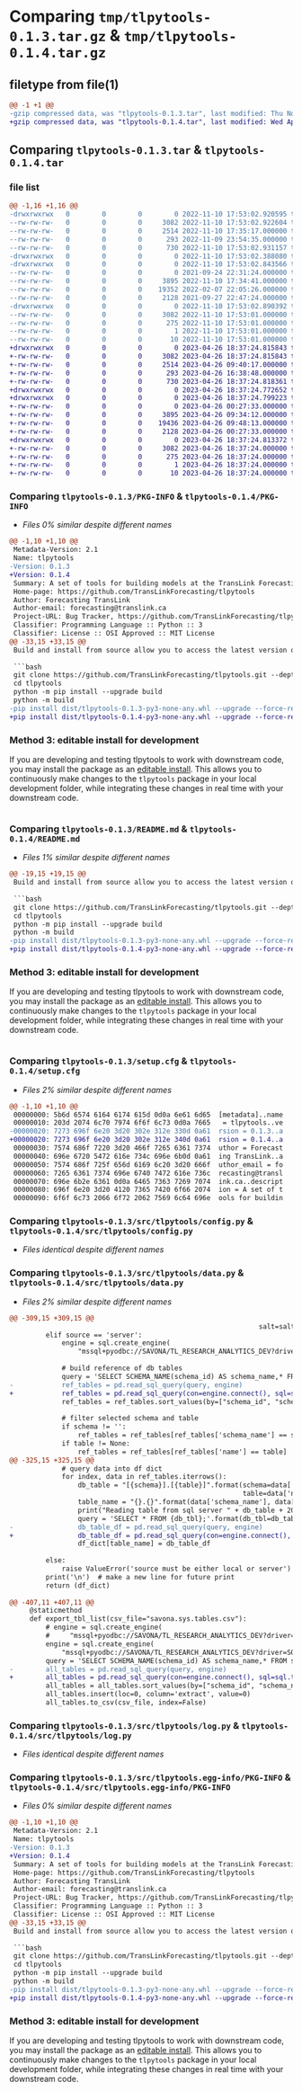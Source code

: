 # Comparing `tmp/tlpytools-0.1.3.tar.gz` & `tmp/tlpytools-0.1.4.tar.gz`

## filetype from file(1)

```diff
@@ -1 +1 @@
-gzip compressed data, was "tlpytools-0.1.3.tar", last modified: Thu Nov 10 17:53:02 2022, max compression
+gzip compressed data, was "tlpytools-0.1.4.tar", last modified: Wed Apr 26 18:37:24 2023, max compression
```

## Comparing `tlpytools-0.1.3.tar` & `tlpytools-0.1.4.tar`

### file list

```diff
@@ -1,16 +1,16 @@
-drwxrwxrwx   0        0        0        0 2022-11-10 17:53:02.920595 tlpytools-0.1.3/
--rw-rw-rw-   0        0        0     3082 2022-11-10 17:53:02.922604 tlpytools-0.1.3/PKG-INFO
--rw-rw-rw-   0        0        0     2514 2022-11-10 17:35:17.000000 tlpytools-0.1.3/README.md
--rw-rw-rw-   0        0        0      293 2022-11-09 23:54:35.000000 tlpytools-0.1.3/pyproject.toml
--rw-rw-rw-   0        0        0      730 2022-11-10 17:53:02.931157 tlpytools-0.1.3/setup.cfg
-drwxrwxrwx   0        0        0        0 2022-11-10 17:53:02.388080 tlpytools-0.1.3/src/
-drwxrwxrwx   0        0        0        0 2022-11-10 17:53:02.843566 tlpytools-0.1.3/src/tlpytools/
--rw-rw-rw-   0        0        0        0 2021-09-24 22:31:24.000000 tlpytools-0.1.3/src/tlpytools/__init__.py
--rw-rw-rw-   0        0        0     3895 2022-11-10 17:34:41.000000 tlpytools-0.1.3/src/tlpytools/config.py
--rw-rw-rw-   0        0        0    19352 2022-02-07 22:05:26.000000 tlpytools-0.1.3/src/tlpytools/data.py
--rw-rw-rw-   0        0        0     2128 2021-09-27 22:47:24.000000 tlpytools-0.1.3/src/tlpytools/log.py
-drwxrwxrwx   0        0        0        0 2022-11-10 17:53:02.890392 tlpytools-0.1.3/src/tlpytools.egg-info/
--rw-rw-rw-   0        0        0     3082 2022-11-10 17:53:01.000000 tlpytools-0.1.3/src/tlpytools.egg-info/PKG-INFO
--rw-rw-rw-   0        0        0      275 2022-11-10 17:53:01.000000 tlpytools-0.1.3/src/tlpytools.egg-info/SOURCES.txt
--rw-rw-rw-   0        0        0        1 2022-11-10 17:53:01.000000 tlpytools-0.1.3/src/tlpytools.egg-info/dependency_links.txt
--rw-rw-rw-   0        0        0       10 2022-11-10 17:53:01.000000 tlpytools-0.1.3/src/tlpytools.egg-info/top_level.txt
+drwxrwxrwx   0        0        0        0 2023-04-26 18:37:24.815843 tlpytools-0.1.4/
+-rw-rw-rw-   0        0        0     3082 2023-04-26 18:37:24.815843 tlpytools-0.1.4/PKG-INFO
+-rw-rw-rw-   0        0        0     2514 2023-04-26 09:40:17.000000 tlpytools-0.1.4/README.md
+-rw-rw-rw-   0        0        0      293 2023-04-26 16:38:48.000000 tlpytools-0.1.4/pyproject.toml
+-rw-rw-rw-   0        0        0      730 2023-04-26 18:37:24.818361 tlpytools-0.1.4/setup.cfg
+drwxrwxrwx   0        0        0        0 2023-04-26 18:37:24.772652 tlpytools-0.1.4/src/
+drwxrwxrwx   0        0        0        0 2023-04-26 18:37:24.799223 tlpytools-0.1.4/src/tlpytools/
+-rw-rw-rw-   0        0        0        0 2023-04-26 00:27:33.000000 tlpytools-0.1.4/src/tlpytools/__init__.py
+-rw-rw-rw-   0        0        0     3895 2023-04-26 09:34:12.000000 tlpytools-0.1.4/src/tlpytools/config.py
+-rw-rw-rw-   0        0        0    19436 2023-04-26 09:48:13.000000 tlpytools-0.1.4/src/tlpytools/data.py
+-rw-rw-rw-   0        0        0     2128 2023-04-26 00:27:33.000000 tlpytools-0.1.4/src/tlpytools/log.py
+drwxrwxrwx   0        0        0        0 2023-04-26 18:37:24.813372 tlpytools-0.1.4/src/tlpytools.egg-info/
+-rw-rw-rw-   0        0        0     3082 2023-04-26 18:37:24.000000 tlpytools-0.1.4/src/tlpytools.egg-info/PKG-INFO
+-rw-rw-rw-   0        0        0      275 2023-04-26 18:37:24.000000 tlpytools-0.1.4/src/tlpytools.egg-info/SOURCES.txt
+-rw-rw-rw-   0        0        0        1 2023-04-26 18:37:24.000000 tlpytools-0.1.4/src/tlpytools.egg-info/dependency_links.txt
+-rw-rw-rw-   0        0        0       10 2023-04-26 18:37:24.000000 tlpytools-0.1.4/src/tlpytools.egg-info/top_level.txt
```

### Comparing `tlpytools-0.1.3/PKG-INFO` & `tlpytools-0.1.4/PKG-INFO`

 * *Files 0% similar despite different names*

```diff
@@ -1,10 +1,10 @@
 Metadata-Version: 2.1
 Name: tlpytools
-Version: 0.1.3
+Version: 0.1.4
 Summary: A set of tools for building models at the TransLink Forecasting Team
 Home-page: https://github.com/TransLinkForecasting/tlpytools
 Author: Forecasting TransLink
 Author-email: forecasting@translink.ca
 Project-URL: Bug Tracker, https://github.com/TransLinkForecasting/tlpytools/issues
 Classifier: Programming Language :: Python :: 3
 Classifier: License :: OSI Approved :: MIT License
@@ -33,15 +33,15 @@
 Build and install from source allow you to access the latest version or a specific version without any available precompiled wheels:
 
 ```bash
 git clone https://github.com/TransLinkForecasting/tlpytools.git --depth=1
 cd tlpytools
 python -m pip install --upgrade build
 python -m build
-pip install dist/tlpytools-0.1.3-py3-none-any.whl --upgrade --force-reinstall
+pip install dist/tlpytools-0.1.4-py3-none-any.whl --upgrade --force-reinstall
 ```
 
 ### Method 3: editable install for development
 
 If you are developing and testing tlpytools to work with downstream code, you may install the package as an [editable install](https://pip.pypa.io/en/stable/cli/pip_install/?highlight=edit%20mode#editable-installs). This allows you to continuously make changes to the `tlpytools` package in your local development folder, while integrating these changes in real time with your downstream code.
 
 ```bash
```

### Comparing `tlpytools-0.1.3/README.md` & `tlpytools-0.1.4/README.md`

 * *Files 1% similar despite different names*

```diff
@@ -19,15 +19,15 @@
 Build and install from source allow you to access the latest version or a specific version without any available precompiled wheels:
 
 ```bash
 git clone https://github.com/TransLinkForecasting/tlpytools.git --depth=1
 cd tlpytools
 python -m pip install --upgrade build
 python -m build
-pip install dist/tlpytools-0.1.3-py3-none-any.whl --upgrade --force-reinstall
+pip install dist/tlpytools-0.1.4-py3-none-any.whl --upgrade --force-reinstall
 ```
 
 ### Method 3: editable install for development
 
 If you are developing and testing tlpytools to work with downstream code, you may install the package as an [editable install](https://pip.pypa.io/en/stable/cli/pip_install/?highlight=edit%20mode#editable-installs). This allows you to continuously make changes to the `tlpytools` package in your local development folder, while integrating these changes in real time with your downstream code.
 
 ```bash
```

### Comparing `tlpytools-0.1.3/setup.cfg` & `tlpytools-0.1.4/setup.cfg`

 * *Files 2% similar despite different names*

```diff
@@ -1,10 +1,10 @@
 00000000: 5b6d 6574 6164 6174 615d 0d0a 6e61 6d65  [metadata]..name
 00000010: 203d 2074 6c70 7974 6f6f 6c73 0d0a 7665   = tlpytools..ve
-00000020: 7273 696f 6e20 3d20 302e 312e 330d 0a61  rsion = 0.1.3..a
+00000020: 7273 696f 6e20 3d20 302e 312e 340d 0a61  rsion = 0.1.4..a
 00000030: 7574 686f 7220 3d20 466f 7265 6361 7374  uthor = Forecast
 00000040: 696e 6720 5472 616e 734c 696e 6b0d 0a61  ing TransLink..a
 00000050: 7574 686f 725f 656d 6169 6c20 3d20 666f  uthor_email = fo
 00000060: 7265 6361 7374 696e 6740 7472 616e 736c  recasting@transl
 00000070: 696e 6b2e 6361 0d0a 6465 7363 7269 7074  ink.ca..descript
 00000080: 696f 6e20 3d20 4120 7365 7420 6f66 2074  ion = A set of t
 00000090: 6f6f 6c73 2066 6f72 2062 7569 6c64 696e  ools for buildin
```

### Comparing `tlpytools-0.1.3/src/tlpytools/config.py` & `tlpytools-0.1.4/src/tlpytools/config.py`

 * *Files identical despite different names*

### Comparing `tlpytools-0.1.3/src/tlpytools/data.py` & `tlpytools-0.1.4/src/tlpytools/data.py`

 * *Files 2% similar despite different names*

```diff
@@ -309,15 +309,15 @@
                                                              salt=salt)
         elif source == 'server':
             engine = sql.create_engine(
                 "mssql+pyodbc://SAVONA/TL_RESEARCH_ANALYTICS_DEV?driver=SQL Server")
 
             # build reference of db tables
             query = 'SELECT SCHEMA_NAME(schema_id) AS schema_name,* FROM sys.tables ;'
-            ref_tables = pd.read_sql_query(query, engine)
+            ref_tables = pd.read_sql_query(con=engine.connect(), sql=sql.text(query))
             ref_tables = ref_tables.sort_values(by=["schema_id", "schema_name", "name"])
 
             # filter selected schema and table
             if schema != '':
                 ref_tables = ref_tables[ref_tables['schema_name'] == schema]
             if table != None:
                 ref_tables = ref_tables[ref_tables['name'] == table]
@@ -325,15 +325,15 @@
             # query data into df dict
             for index, data in ref_tables.iterrows():
                 db_table = "[{schema}].[{table}]".format(schema=data['schema_name'],
                                                          table=data['name'])
                 table_name = "{}.{}".format(data['schema_name'], data['name'])
                 print("Reading table from sql server " + db_table + 20 * " ", end="\r")
                 query = 'SELECT * FROM {db_tbl};'.format(db_tbl=db_table)
-                db_table_df = pd.read_sql_query(query, engine)
+                db_table_df = pd.read_sql_query(con=engine.connect(), sql=sql.text(query))
                 df_dict[table_name] = db_table_df
 
         else:
             raise ValueError('source must be either local or server')
         print('\n')  # make a new line for future print
         return (df_dict)
 
@@ -407,11 +407,11 @@
     @staticmethod
     def export_tbl_list(csv_file="savona.sys.tables.csv"):
         # engine = sql.create_engine(
         #     "mssql+pyodbc://SAVONA/TL_RESEARCH_ANALYTICS_DEV?driver=SQL+Server+Native+Client+11.0")
         engine = sql.create_engine(
             "mssql+pyodbc://SAVONA/TL_RESEARCH_ANALYTICS_DEV?driver=SQL Server")
         query = 'SELECT SCHEMA_NAME(schema_id) AS schema_name,* FROM sys.tables ;'
-        all_tables = pd.read_sql_query(query, engine)
+        all_tables = pd.read_sql_query(con=engine.connect(), sql=sql.text(query))
         all_tables = all_tables.sort_values(by=["schema_id", "schema_name", "name"])
         all_tables.insert(loc=0, column='extract', value=0)
         all_tables.to_csv(csv_file, index=False)
```

### Comparing `tlpytools-0.1.3/src/tlpytools/log.py` & `tlpytools-0.1.4/src/tlpytools/log.py`

 * *Files identical despite different names*

### Comparing `tlpytools-0.1.3/src/tlpytools.egg-info/PKG-INFO` & `tlpytools-0.1.4/src/tlpytools.egg-info/PKG-INFO`

 * *Files 0% similar despite different names*

```diff
@@ -1,10 +1,10 @@
 Metadata-Version: 2.1
 Name: tlpytools
-Version: 0.1.3
+Version: 0.1.4
 Summary: A set of tools for building models at the TransLink Forecasting Team
 Home-page: https://github.com/TransLinkForecasting/tlpytools
 Author: Forecasting TransLink
 Author-email: forecasting@translink.ca
 Project-URL: Bug Tracker, https://github.com/TransLinkForecasting/tlpytools/issues
 Classifier: Programming Language :: Python :: 3
 Classifier: License :: OSI Approved :: MIT License
@@ -33,15 +33,15 @@
 Build and install from source allow you to access the latest version or a specific version without any available precompiled wheels:
 
 ```bash
 git clone https://github.com/TransLinkForecasting/tlpytools.git --depth=1
 cd tlpytools
 python -m pip install --upgrade build
 python -m build
-pip install dist/tlpytools-0.1.3-py3-none-any.whl --upgrade --force-reinstall
+pip install dist/tlpytools-0.1.4-py3-none-any.whl --upgrade --force-reinstall
 ```
 
 ### Method 3: editable install for development
 
 If you are developing and testing tlpytools to work with downstream code, you may install the package as an [editable install](https://pip.pypa.io/en/stable/cli/pip_install/?highlight=edit%20mode#editable-installs). This allows you to continuously make changes to the `tlpytools` package in your local development folder, while integrating these changes in real time with your downstream code.
 
 ```bash
```

